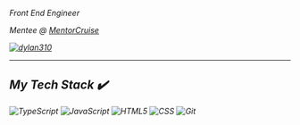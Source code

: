 <p><em>Front End Engineer
<p><em>Mentee @ <a href="https://mentorcruise.com/">MentorCruise
</a>
</em></p>
 

[![dylan310](https://img.shields.io/badge/TraceyMoore-%230077B5.svg?style=for-the-badge&logo=linkedin&logoColor=white)](https://www.linkedin.com/in/dylan310/)


---

## My Tech Stack :heavy_check_mark:
![TypeScript](https://img.shields.io/badge/typescript-%23007ACC.svg?style=for-the-badge&logo=typescript&logoColor=white) ![JavaScript](https://img.shields.io/badge/javascript-%23323330.svg?style=for-the-badge&logo=javascript&logoColor=%23F7DF1E) ![HTML5](https://img.shields.io/badge/HTML5-E34F26?style=for-the-badge&logo=html5&logoColor=white) ![CSS](https://img.shields.io/badge/CSS3-1572B6?style=for-the-badge&logo=css3&logoColor=white) ![Git](https://img.shields.io/badge/git-%23F05033.svg?style=for-the-badge&logo=git&logoColor=white) 
